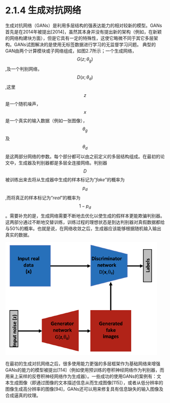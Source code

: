 # 2.1.4 生成对抗网络

生成对抗网络（GANs）是利用多层结构的强表达能力的相对较新的模型。GANs首先是在2014年被提出\[2014\]，虽然其本身并没有提出新的架构（例如，在新颖的网络构建块方面），但是它具有一定的特殊性，这使它略微不同于其它多层架构。GANs试图解决的是使用无标签数据进行学习的无监督学习问题。 典型的GAN由两个计算模块或子网络组成，如图2.7所示；一个生成网络，$$G\left(z;\theta_{g}\right)$$,及一个判别网络，$$D\left(x;\theta_{d}\right)$$,这里$$z$$是一个随机噪声，$$x$$是一个真实的输入数据（例如一张图像），$$\theta_{g}$$及$$\theta_{d}$$是这两部分网络的参数。每个部分都可以由之前定义的多层结构组成。在最初的论文中，生成器及判别器都是多层全连接网络。判别器$$D$$被训练出来去将从生成器中生成的样本标记为“_fake_”的概率为$$p_{d}$$,而将真正的样本标记为“_real_”的概率为$$1-p_{d}$$。需要补充的是，生成网络需要不断地去优化以使生成的假样本更能欺骗判别器。这两部分通过不断地交替训练，训练过程的理想状态是到达判别器对真假数据都给与50%的概率。也就是说，在网络收敛之后，生成器应该能够根据随机输入输出真实的数据。 

![&#x56FE;2.7 &#x751F;&#x6210;&#x5BF9;&#x6297;&#x7F51;&#x7EDC;&#x793A;&#x610F;&#x56FE;](../../.gitbook/assets/gans.png)

在最初的生成对抗网络之后，很多使用能力更强的多层框架作为基础网络来增强GANs的能力的模型被提出\[114\]（例如使用预训练的卷积神经网络作为判别器，而用来上采样的反卷积神经网络作为生成器）。一些成功的使用GANs的案例有：文本生成图像（即通过图像的文本描述信息从而生成图像\[115\]），或者从低分辨率的图像生成高分辨率的图像\[94\]，GANs还可以用来修复具有信息缺失的输入图像及合成逼真的纹理。

